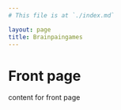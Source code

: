```yaml
---
# This file is at `./index.md`

layout: page
title: Brainpaingames
---
```


Front page
==========

content for front page